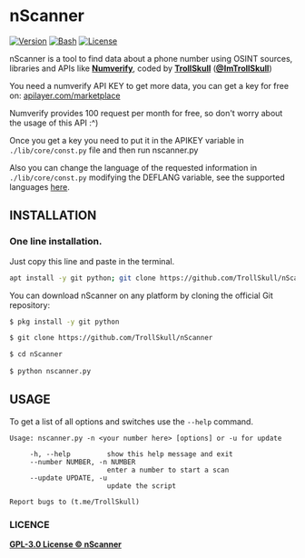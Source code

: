 # nScanner
<p align="left">

[![Version](https://img.shields.io/badge/Version-1.0-green)]()
[![Bash](https://img.shields.io/badge/Made%20with-Python-blue)]()
[![License](https://img.shields.io/badge/License-GPL%203.0-yellow)]()

nScanner is a tool to find data about a phone number using OSINT sources, libraries and APIs like **[Numverify](https://numverify.com/)**, coded by **[TrollSkull](https://github.com/TrollSkull)** (**[@ImTrollSkull](https://twitter.com/ImTrollSkull)**)
  
You need a numverify API KEY to get more data, you can get a key for free on: [apilayer.com/marketplace](https://apilayer.com/marketplace/number_verification-api)

Numverify provides 100 request per month for free, so don't worry about the usage of this API :^)
  
Once you get a key you need to put it in the APIKEY variable in `./lib/core/const.py` file and then run nscanner.py
  
Also you can change the language of the requested information in `./lib/core/const.py` modifying the DEFLANG variable, see the supported languages [here](https://pypi.org/project/phonenumbers/).

## INSTALLATION
### One line installation.
Just copy this line and paste in the terminal.
```bash
apt install -y git python; git clone https://github.com/TrollSkull/nScanner; cd nScanner; python nscanner.py
```

You can download nScanner on any platform by cloning the official Git repository:

```bash
$ pkg install -y git python

$ git clone https://github.com/TrollSkull/nScanner

$ cd nScanner
    
$ python nscanner.py
```

## USAGE

To get a list of all options and switches use the `--help` command.
```
Usage: nscanner.py -n <your number here> [options] or -u for update

     -h, --help         show this help message and exit
     --number NUMBER, -n NUMBER
                        enter a number to start a scan
     --update UPDATE, -u
                        update the script
  
Report bugs to (t.me/TrollSkull)
```
  
### LICENCE

**[GPL-3.0 License © nScanner](https://github.com/TrollSkull/nScanner/blob/main/LICENSE)**
